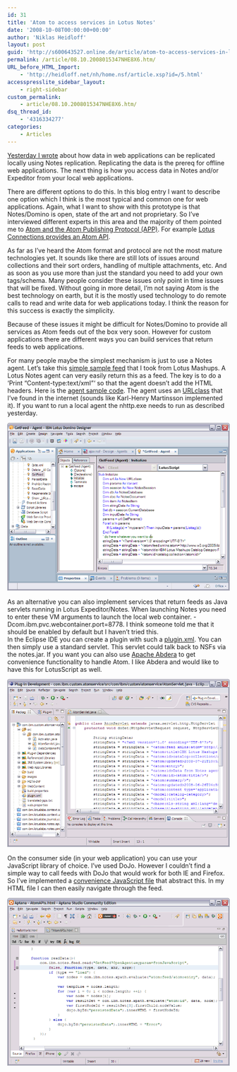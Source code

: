 ```yaml
---
id: 31
title: 'Atom to access services in Lotus Notes'
date: '2008-10-08T00:00:00+00:00'
author: 'Niklas Heidloff'
layout: post
guid: 'http://s600643527.online.de/article/atom-to-access-services-in-lotus-notes/'
permalink: /article/08.10.2008015347NHE8X6.htm/
URL_before_HTML_Import:
    - 'http://heidloff.net/nh/home.nsf/article.xsp?id=/5.html'
accesspresslite_sidebar_layout:
    - right-sidebar
custom_permalink:
    - article/08.10.2008015347NHE8X6.htm/
dsq_thread_id:
    - '4316334277'
categories:
    - Articles
---
```


[Yesterday I wrote](http://heidloff.net/nh/home.nsf/07.10.2008044537NHECAK.htm "07.10.2008044537NHECAK.htm") about how data in web applications can be replicated locally using Notes replication. Replicating the data is the prereq for offline web applications. The next thing is how you access data in Notes and/or Expeditor from your local web applications.

There are different options to do this. In this blog entry I want to describe one option which I think is the most typical and common one for web applications. Again, what I want to show with this prototype is that Notes/Domino is open, state of the art and not proprietary. So I’ve interviewed different experts in this area and the majority of them pointed me to [Atom and the Atom Publishing Protocol (APP)](http://en.wikipedia.org/wiki/Atom_(standard)). For example [Lotus Connections provides an Atom API](http://www.ibm.com/developerworks/lotus/library/connections-deploy-pt7/?S_TACT=105AGX13&S_CMP=ART).

As far as I’ve heard the Atom format and protocol are not the most mature technologies yet. It sounds like there are still lots of issues around collections and their sort orders, handling of multiple attachments, etc. And as soon as you use more than just the standard you need to add your own tags/schema. Many people consider these issues only point in time issues that will be fixed. Without going in more detail, I’m not saying Atom is the best technology on earth, but it is the mostly used technology to do remote calls to read and write data for web applications today. I think the reason for this success is exactly the simplicity.

Because of these issues it might be difficult for Notes/Domino to provide all services as Atom feeds out of the box very soon. However for custom applications there are different ways you can build services that return feeds to web applications.

For many people maybe the simplest mechanism is just to use a Notes agent. Let’s take this [simple sample feed](http://heidloff.net/nh/home.nsf/feed_getfeed.txt/$file/feed_getfeed.txt "feed_getfeed.txt") that I took from Lotus Mashups. A Lotus Notes agent can very easily return this as a feed. The key is to do a ‘Print “Content-type:text/xml”‘ so that the agent doesn’t add the HTML headers. Here is the [agent sample code](http://heidloff.net/nh/home.nsf/notesagentgetfeed.txt/$file/notesagentgetfeed.txt "notesagentgetfeed.txt"). The agent uses an [URLclass](http://www.bleedyellow.com/blogs/texasswede/entry/parse_url_in_domino_agent) that I’ve found in the internet (sounds like Karl-Henry Martinsson implemented it). If you want to run a local agent the nhttp.exe needs to run as described yesterday.

![image](/assets/img/2008/10/1_0620F0700620D7F40021916F852574DC.gif)

As an alternative you can also implement services that return feeds as Java servlets running in Lotus Expeditor/Notes. When launching Notes you need to enter these VM arguments to launch the local web container. -Dcom.ibm.pvc.webcontainer.port=8778. I think someone told me that it should be enabled by default but I haven’t tried this.  
In the Eclipse IDE you can create a plugin with such a [plugin.xml](http://heidloff.net/nh/home.nsf/servletextensionpoint.txt/$file/servletextensionpoint.txt "servletextensionpoint.txt"). You can then simply use a standard servlet. This servlet could talk back to NSFs via the notes.jar. If you want you can also use [Apache Abdera](http://incubator.apache.org/abdera/) to get convenience functionality to handle Atom. I like Abdera and would like to have this for LotusScript as well.

![image](/assets/img/2008/10/1_0620FA680620D7F40021916F852574DC.gif)

On the consumer side (in your web application) you can use your JavaScript library of choice. I’ve used DoJo. However I couldn’t find a simple way to call feeds with DoJo that would work for both IE and Firefox. So I’ve implemented a [convenience JavaScript file](http://heidloff.net/nh/home.nsf/NotesDoJo.js/$file/NotesDoJo.js "NotesDoJo.js") that abstract this. In my HTML file I can then easily navigate through the feed.

![image](/assets/img/2008/10/1_0620FFA40620D7F40021916F852574DC.gif)